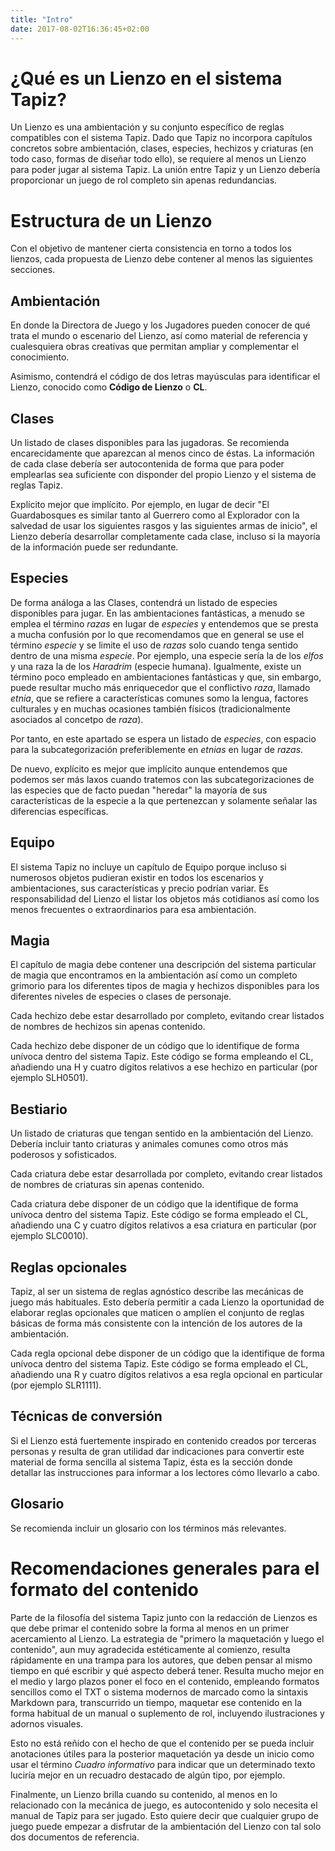 ```yaml
---
title: "Intro"
date: 2017-08-02T16:36:45+02:00
---
```


# ¿Qué es un Lienzo en el sistema Tapiz?

Un Lienzo es una ambientación y su conjunto específico de reglas compatibles con el sistema Tapiz. Dado que Tapiz no incorpora capítulos concretos sobre ambientación, clases, especies, hechizos y criaturas (en todo caso, formas de diseñar todo ello), se requiere al menos un Lienzo para poder jugar al sistema Tapiz. La unión entre Tapiz y un Lienzo debería proporcionar un juego de rol completo sin apenas redundancias.

# Estructura de un Lienzo

Con el objetivo de mantener cierta consistencia en torno a todos los lienzos, cada propuesta de Lienzo debe contener al menos las siguientes secciones.

## Ambientación

En donde la Directora de Juego y los Jugadores pueden conocer de qué trata el mundo o escenario del Lienzo, así como material de referencia y cualesquiera obras creativas que permitan ampliar y complementar el conocimiento.

Asimismo, contendrá el código de dos letras mayúsculas para identificar el Lienzo, conocido como **Código de Lienzo** o **CL**.

## Clases

Un listado de clases disponibles para las jugadoras. Se recomienda encarecidamente que aparezcan al menos cinco de éstas. La información de cada clase debería ser autocontenida de forma que para poder emplearlas sea suficiente con disponder del propio Lienzo y el sistema de reglas Tapiz.

Explícito mejor que implícito. Por ejemplo, en lugar de decir "El Guardabosques es similar tanto al Guerrero como al Explorador con la salvedad de usar los siguientes rasgos y las siguientes armas de inicio", el Lienzo debería desarrollar completamente cada clase, incluso si la mayoría de la información puede ser redundante.

## Especies

De forma análoga a las Clases, contendrá un listado de especies disponibles para jugar. En las ambientaciones fantásticas, a menudo se emplea el término *razas* en lugar de *especies* y entendemos que se presta a mucha confusión por lo que recomendamos que en general se use el término *especie* y se limite el uso de *razas* solo cuando tenga sentido dentro de una misma *especie*. Por ejemplo, una especie sería la de los *elfos* y una raza la de los *Haradrim* (especie humana). Igualmente, existe un término poco empleado en ambientaciones fantásticas y que, sin embargo, puede resultar mucho más enriquecedor que el conflictivo *raza*, llamado *etnia*, que se refiere a características comunes somo la lengua, factores culturales y en muchas ocasiones también físicos (tradicionalmente asociados al concetpo de *raza*).

Por tanto, en este apartado se espera un listado de *especies*, con espacio para la subcategorización preferiblemente en *etnias* en lugar de *razas*.

De nuevo, explícito es mejor que implícito aunque entendemos que podemos ser más laxos cuando tratemos con las subcategorizaciones de las especies que de facto puedan "heredar" la mayoría de sus características de la especie a la que pertenezcan y solamente señalar las diferencias específicas.


## Equipo

El sistema Tapiz no incluye un capítulo de Equipo porque incluso si numerosos objetos pudieran existir en todos los escenarios y ambientaciones, sus características y precio podrían variar. Es responsabilidad del Lienzo el listar los objetos más cotidianos así como los menos frecuentes o extraordinarios para esa ambientación.

## Magia

El capítulo de magia debe contener una descripción del sistema particular de magia que encontramos en la ambientación así como un completo grimorio para los diferentes tipos de magia y hechizos disponibles para los diferentes niveles de especies o clases de personaje.

Cada hechizo debe estar desarrollado por completo, evitando crear listados de nombres de hechizos sin apenas contenido.

Cada hechizo debe disponer de un código que lo identifique de forma unívoca dentro del sistema Tapiz. Este código se forma empleando el CL, añadiendo una H y cuatro dígitos relativos a ese hechizo en particular (por ejemplo SLH0501).


## Bestiario

Un listado de criaturas que tengan sentido en la ambientación del Lienzo. Debería incluir tanto criaturas y animales comunes como otros más poderosos y sofisticados.

Cada criatura debe estar desarrollada por completo, evitando crear listados de nombres de criaturas sin apenas contenido.

Cada criatura debe disponer de un código que la identifique de forma unívoca dentro del sistema Tapiz. Este código se forma empleado el CL, añadiendo una C y cuatro dígitos relativos a esa criatura en particular (por ejemplo SLC0010).

## Reglas opcionales

Tapiz, al ser un sistema de reglas agnóstico describe las mecánicas de juego más habituales. Esto debería permitir a cada Lienzo la oportunidad de elaborar reglas opcionales que maticen o amplíen el conjunto de reglas básicas de forma más consistente con la intención de los autores de la ambientación.

Cada regla opcional debe disponer de un código que la identifique de forma unívoca dentro del sistema Tapiz. Este código se forma empleado el CL, añadiendo una R y cuatro dígitos relativos a esa regla opcional en particular (por ejemplo SLR1111).

## Técnicas de conversión

Si el Lienzo está fuertemente inspirado en contenido creados por terceras personas y resulta de gran utilidad dar indicaciones para convertir este material de forma sencilla al sistema Tapiz, ésta es la sección donde detallar las instrucciones para informar a los lectores cómo llevarlo a cabo.

## Glosario

Se recomienda incluir un glosario con los términos más relevantes.

# Recomendaciones generales para el formato del contenido

Parte de la filosofía del sistema Tapiz junto con la redacción de Lienzos es que debe primar el contenido sobre la forma al menos en un primer acercamiento al Lienzo. La estrategia de "primero la maquetación y luego el contenido", aun muy agradecida estéticamente al comienzo, resulta rápidamente en una trampa para los autores, que deben pensar al mismo tiempo en qué escribir y qué aspecto deberá tener. Resulta mucho mejor en el medio y largo plazos poner el foco en el contenido, empleando formatos sencillos como el TXT o sistema modernos de marcado como la sintaxis Markdown para, transcurrido un tiempo, maquetar ese contenido en la forma habitual de un manual o suplemento de rol, incluyendo ilustraciones y adornos visuales.

Esto no está reñido con el hecho de que el contenido per se pueda incluir anotaciones útiles para la posterior maquetación ya desde un inicio como usar el término *Cuadro informativo* para indicar que un determinado texto luciría mejor en un recuadro destacado de algún tipo, por ejemplo.

Finalmente, un Lienzo brilla cuando su contenido, al menos en lo relacionado con la mecánica de juego, es autocontenido y solo necesita el manual de Tapiz para ser jugado. Esto quiere decir que cualquier grupo de juego puede empezar a disfrutar de la ambientación del Lienzo con tal solo dos documentos de referencia.
